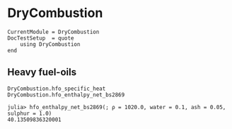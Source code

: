 # DryCombustion

```@meta
CurrentModule = DryCombustion
DocTestSetup  = quote
    using DryCombustion
end
```

## Heavy fuel-oils

```@docs
DryCombustion.hfo_specific_heat
DryCombustion.hfo_enthalpy_net_bs2869
```

```jldoctest
julia> hfo_enthalpy_net_bs2869(; ρ = 1020.0, water = 0.1, ash = 0.05, sulphur = 1.0)
40.13509836320001
```
